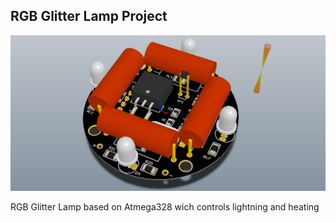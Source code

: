 ## RGB Glitter Lamp Project
![](/logo.PNG)

RGB Glitter Lamp based on Atmega328 wich controls lightning and heating